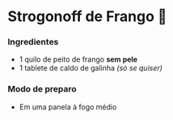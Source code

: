 # Strogonoff de Frango :chicken:

### Ingredientes

- 1 quilo de peito de frango **sem pele**
- 1 tablete de caldo de galinha _(só se quiser)_

<h3> Modo de preparo </h3>

- Em uma panela à fogo médio

